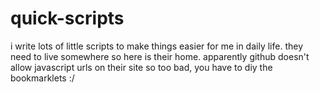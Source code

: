# quick-scripts

i write lots of little scripts to make things easier for me in daily life. they need to live somewhere so here is their home. apparently github doesn't allow javascript urls on their site so too bad, you have to diy the bookmarklets :/
